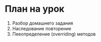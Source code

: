 # План на урок

1. Разбор домашнего задания 
2. Наследование повторение
3. Пееопределение (overriding) методов

